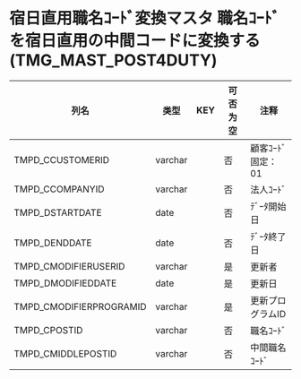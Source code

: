 # 宿日直用職名ｺｰﾄﾞ変換マスタ               職名ｺｰﾄﾞを宿日直用の中間コードに変換する        (TMG_MAST_POST4DUTY)
| 列名   | 类型   | KEY  | 可否为空 | 注释   |
| ---- | ---- | ---- | ---- | ---- |
|TMPD_CCUSTOMERID|varchar||否|顧客ｺｰﾄﾞ                        固定：01                                                       |
|TMPD_CCOMPANYID|varchar||否|法人ｺｰﾄﾞ                                                                                    |
|TMPD_DSTARTDATE|date||否|ﾃﾞｰﾀ開始日                                                                                   |
|TMPD_DENDDATE|date||否|ﾃﾞｰﾀ終了日                                                                                   |
|TMPD_CMODIFIERUSERID|varchar||是|更新者                                                                                       |
|TMPD_DMODIFIEDDATE|date||是|更新日                                                                                       |
|TMPD_CMODIFIERPROGRAMID|varchar||是|更新プログラムID                                                                                 |
|TMPD_CPOSTID|varchar||否|職名ｺｰﾄﾞ                                                                                    |
|TMPD_CMIDDLEPOSTID|varchar||否|中間職名ｺｰﾄﾞ                                                                                  |

